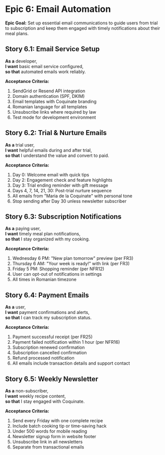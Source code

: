 # Epic 6: Email Automation

**Epic Goal:** Set up essential email communications to guide users from trial to subscription and keep them engaged with timely notifications about their meal plans.

## Story 6.1: Email Service Setup

**As a** developer,  
**I want** basic email service configured,  
**so that** automated emails work reliably.

**Acceptance Criteria:**

1. SendGrid or Resend API integration
2. Domain authentication (SPF, DKIM)
3. Email templates with Coquinate branding
4. Romanian language for all templates
5. Unsubscribe links where required by law
6. Test mode for development environment

## Story 6.2: Trial & Nurture Emails

**As a** trial user,  
**I want** helpful emails during and after trial,  
**so that** I understand the value and convert to paid.

**Acceptance Criteria:**

1. Day 0: Welcome email with quick tips
2. Day 2: Engagement check and feature highlights
3. Day 3: Trial ending reminder with gift message
4. Days 4, 7, 14, 21, 30: Post-trial nurture sequence
5. All emails from "Maria de la Coquinate" with personal tone
6. Stop sending after Day 30 unless newsletter subscriber

## Story 6.3: Subscription Notifications

**As a** paying user,  
**I want** timely meal plan notifications,  
**so that** I stay organized with my cooking.

**Acceptance Criteria:**

1. Wednesday 6 PM: "New plan tomorrow" preview (per FR3)
2. Thursday 6 AM: "Your week is ready!" with link (per FR3)
3. Friday 5 PM: Shopping reminder (per NFR12)
4. User can opt-out of notifications in settings
5. All times in Romanian timezone

## Story 6.4: Payment Emails

**As a** user,  
**I want** payment confirmations and alerts,  
**so that** I can track my subscription status.

**Acceptance Criteria:**

1. Payment successful receipt (per FR25)
2. Payment failed notification within 1 hour (per NFR16)
3. Subscription renewed confirmation
4. Subscription cancelled confirmation
5. Refund processed notification
6. All emails include transaction details and support contact

## Story 6.5: Weekly Newsletter

**As a** non-subscriber,  
**I want** weekly recipe content,  
**so that** I stay engaged with Coquinate.

**Acceptance Criteria:**

1. Send every Friday with one complete recipe
2. Include batch cooking tip or time-saving hack
3. Under 500 words for mobile reading
4. Newsletter signup form in website footer
5. Unsubscribe link in all newsletters
6. Separate from transactional emails
